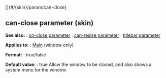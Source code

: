 []{#/{skin}/param/can-close}
  ## can-close parameter (skin)
  **See also:**
  :   [on-close parameter](ref/%7Bskin%7D/param/on-close)
  :   [can-resize parameter](ref/%7Bskin%7D/param/can-resize)
  :   [titlebar parameter](ref/%7Bskin%7D/param/titlebar)
  <!-- -->
  **Applies to:**
  :   [Main](ref/%7Bskin%7D/control/main) (window only)
  <!-- -->
  **Format:**
  :   true/false
  <!-- -->
  **Default value:**
  :   true
  Allow the window to be closed, and also shows a system menu for the
  window.